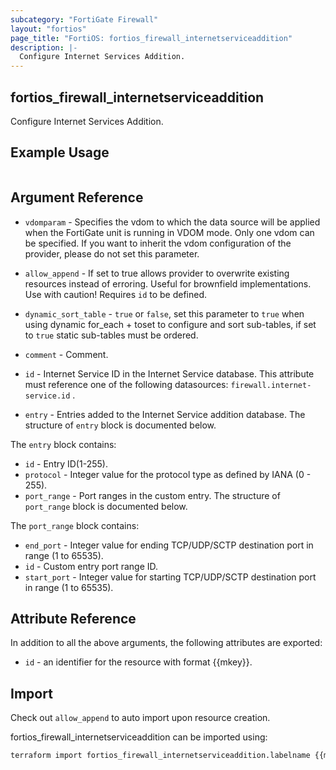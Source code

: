 ```yaml
---
subcategory: "FortiGate Firewall"
layout: "fortios"
page_title: "FortiOS: fortios_firewall_internetserviceaddition"
description: |-
  Configure Internet Services Addition.
---
```


## fortios_firewall_internetserviceaddition
Configure Internet Services Addition.

## Example Usage

```hcl

```

## Argument Reference
* `vdomparam` - Specifies the vdom to which the data source will be applied when the FortiGate unit is running in VDOM mode. Only one vdom can be specified. If you want to inherit the vdom configuration of the provider, please do not set this parameter.
* `allow_append` - If set to true allows provider to overwrite existing resources instead of erroring. Useful for brownfield implementations. Use with caution! Requires `id` to be defined.
* `dynamic_sort_table` - `true` or `false`, set this parameter to `true` when using dynamic for_each + toset to configure and sort sub-tables, if set to `true` static sub-tables must be ordered.

* `comment` - Comment.
* `id` - Internet Service ID in the Internet Service database. This attribute must reference one of the following datasources: `firewall.internet-service.id` .
* `entry` - Entries added to the Internet Service addition database. The structure of `entry` block is documented below.

The `entry` block contains:

* `id` - Entry ID(1-255).
* `protocol` - Integer value for the protocol type as defined by IANA (0 - 255).
* `port_range` - Port ranges in the custom entry. The structure of `port_range` block is documented below.

The `port_range` block contains:

* `end_port` - Integer value for ending TCP/UDP/SCTP destination port in range (1 to 65535).
* `id` - Custom entry port range ID.
* `start_port` - Integer value for starting TCP/UDP/SCTP destination port in range (1 to 65535).

## Attribute Reference

In addition to all the above arguments, the following attributes are exported:
* `id` - an identifier for the resource with format {{mkey}}.

## Import

Check out `allow_append` to auto import upon resource creation.

fortios_firewall_internetserviceaddition can be imported using:
```sh
terraform import fortios_firewall_internetserviceaddition.labelname {{mkey}}
```
